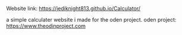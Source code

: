 Website link: https://jediknight813.github.io/Calculator/

a simple calculater website i made for the oden project.
oden project: https://www.theodinproject.com
